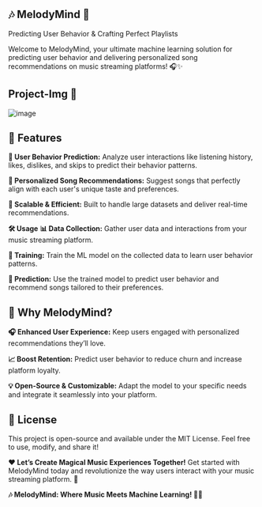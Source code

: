 ## 🎶 MelodyMind 🧠
Predicting User Behavior & Crafting Perfect Playlists

Welcome to MelodyMind, your ultimate machine learning solution for predicting user behavior and delivering personalized song recommendations on music streaming platforms! 🎧✨

## Project-Img 📸
![image](https://github.com/user-attachments/assets/4b8ab9da-a72e-409d-af8b-5d5e8effe25a)

## 🌟 Features 
**🎯 User Behavior Prediction:**
Analyze user interactions like listening history, likes, dislikes, and skips to predict their behavior patterns.

**🎵 Personalized Song Recommendations:**
Suggest songs that perfectly align with each user's unique taste and preferences.

**🚀 Scalable & Efficient:**
Built to handle large datasets and deliver real-time recommendations.

**🛠️ Usage**
**📊 Data Collection:**
Gather user data and interactions from your music streaming platform.

**🤖 Training:**
Train the ML model on the collected data to learn user behavior patterns.

**🔮 Prediction:**
Use the trained model to predict user behavior and recommend songs tailored to their preferences.

## 🚀 Why MelodyMind?

**🎧 Enhanced User Experience:**
Keep users engaged with personalized recommendations they’ll love.

**📈 Boost Retention:**
Predict user behavior to reduce churn and increase platform loyalty.

**💡 Open-Source & Customizable:**
Adapt the model to your specific needs and integrate it seamlessly into your platform.

## 📜 License
This project is open-source and available under the MIT License. Feel free to use, modify, and share it!

**❤️ Let’s Create Magical Music Experiences Together!**
Get started with MelodyMind today and revolutionize the way users interact with your music streaming platform. 🎉

**🎶 MelodyMind: Where Music Meets Machine Learning! 🧠✨**
